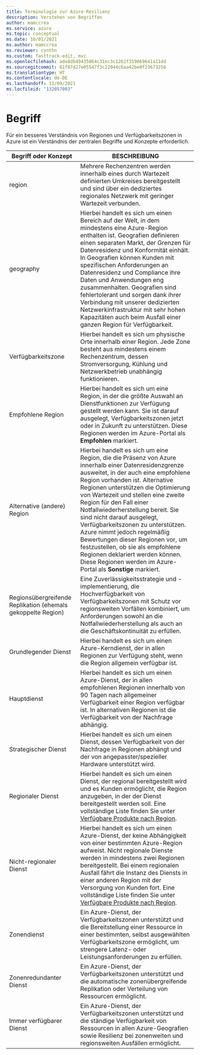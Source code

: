 ```yaml
---
title: Terminologie zur Azure-Resilienz
description: Verstehen von Begriffen
author: mamccrea
ms.service: azure
ms.topic: conceptual
ms.date: 10/01/2021
ms.author: mamccrea
ms.reviewer: cynthn
ms.custom: fasttrack-edit, mvc
ms.openlocfilehash: ade8db49435064c31ec3c1262f359069641a11dd
ms.sourcegitcommit: 61f87d27e05547f3c22044c6aa42be8f23673256
ms.translationtype: HT
ms.contentlocale: de-DE
ms.lasthandoff: 11/09/2021
ms.locfileid: "132057003"
---
```

# <a name="terminology"></a>Begriff

Für ein besseres Verständnis von Regionen und Verfügbarkeitszonen in Azure ist ein Verständnis der zentralen Begriffe und Konzepte erforderlich.

| Begriff oder Konzept | BESCHREIBUNG |
| --- | --- |
| region | Mehrere Rechenzentren werden innerhalb eines durch Wartezeit definierten Umkreises bereitgestellt und sind über ein dediziertes regionales Netzwerk mit geringer Wartezeit verbunden. |
| geography | Hierbei handelt es sich um einen Bereich auf der Welt, in dem mindestens eine Azure-Region enthalten ist. Geografien definieren einen separaten Markt, der Grenzen für Datenresidenz und Konformität einhält. In Geografien können Kunden mit spezifischen Anforderungen an Datenresidenz und Compliance ihre Daten und Anwendungen eng zusammenhalten. Geografien sind fehlertolerant und sorgen dank ihrer Verbindung mit unserer dedizierten Netzwerkinfrastruktur mit sehr hohen Kapazitäten auch beim Ausfall einer ganzen Region für Verfügbarkeit. |
| Verfügbarkeitszone | Hierbei handelt es sich um physische Orte innerhalb einer Region. Jede Zone besteht aus mindestens einem Rechenzentrum, dessen Stromversorgung, Kühlung und Netzwerkbetrieb unabhängig funktionieren. |
| Empfohlene Region | Hierbei handelt es sich um eine Region, in der die größte Auswahl an Dienstfunktionen zur Verfügung gestellt werden kann. Sie ist darauf ausgelegt, Verfügbarkeitszonen jetzt oder in Zukunft zu unterstützen. Diese Regionen werden im Azure-Portal als **Empfohlen** markiert. |
| Alternative (andere) Region | Hierbei handelt es sich um eine Region, die die Präsenz von Azure innerhalb einer Datenresidenzgrenze ausweitet, in der auch eine empfohlene Region vorhanden ist. Alternative Regionen unterstützen die Optimierung von Wartezeit und stellen eine zweite Region für den Fall einer Notfallwiederherstellung bereit. Sie sind nicht darauf ausgelegt, Verfügbarkeitszonen zu unterstützen. Azure nimmt jedoch regelmäßig Bewertungen dieser Regionen vor, um festzustellen, ob sie als empfohlene Regionen deklariert werden können. Diese Regionen werden im Azure-Portal als **Sonstige** markiert. |
| Regionsübergreifende Replikation (ehemals gekoppelte Region) | Eine Zuverlässigkeitsstrategie und -implementierung, die Hochverfügbarkeit von Verfügbarkeitszonen mit Schutz vor regionsweiten Vorfällen kombiniert, um Anforderungen sowohl an die Notfallwiederherstellung als auch an die Geschäftskontinuität zu erfüllen. |
| Grundlegender Dienst | Hierbei handelt es sich um einen Azure-Kerndienst, der in allen Regionen zur Verfügung steht, wenn die Region allgemein verfügbar ist. |
| Hauptdienst | Hierbei handelt es sich um einen Azure-Dienst, der in allen empfohlenen Regionen innerhalb von 90 Tagen nach allgemeiner Verfügbarkeit einer Region verfügbar ist. In alternativen Regionen ist die Verfügbarkeit von der Nachfrage abhängig. |
| Strategischer Dienst | Hierbei handelt es sich um einen Dienst, dessen Verfügbarkeit von der Nachfrage in Regionen abhängt und der von angepasster/spezieller Hardware unterstützt wird. |
| Regionaler Dienst | Hierbei handelt es sich um einen Dienst, der regional bereitgestellt wird und es Kunden ermöglicht, die Region anzugeben, in der der Dienst bereitgestellt werden soll. Eine vollständige Liste finden Sie unter [Verfügbare Produkte nach Region](https://azure.microsoft.com/global-infrastructure/services/?products=all). |
| Nicht-regionaler Dienst | Hierbei handelt es sich um einen Azure-Dienst, der keine Abhängigkeit von einer bestimmten Azure-Region aufweist. Nicht regionale Dienste werden in mindestens zwei Regionen bereitgestellt. Bei einem regionalen Ausfall fährt die Instanz des Diensts in einer anderen Region mit der Versorgung von Kunden fort. Eine vollständige Liste finden Sie unter [Verfügbare Produkte nach Region](https://azure.microsoft.com/global-infrastructure/services/?products=all). |
| Zonendienst | Ein Azure-Dienst, der Verfügbarkeitszonen unterstützt und die Bereitstellung einer Ressource in einer bestimmten, selbst ausgewählten Verfügbarkeitszone ermöglicht, um strengere Latenz- oder Leistungsanforderungen zu erfüllen. |
| Zonenredundanter Dienst | Ein Azure-Dienst, der Verfügbarkeitszonen unterstützt und die automatische zonenübergreifende Replikation oder Verteilung von Ressourcen ermöglicht. |
| Immer verfügbarer Dienst | Ein Azure-Dienst, der Verfügbarkeitszonen unterstützt und die ständige Verfügbarkeit von Ressourcen in allen Azure-Geografien sowie Resilienz bei zonenweiten und regionsweiten Ausfällen ermöglicht. |
